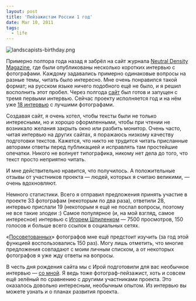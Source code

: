 ```yaml
---
layout: post
title: 'Пейзажистам России 1 год'
date: Mar 10, 2011
tags:
  - life
---
```


![landscapists-birthday.png](upload://landscapists-birthday.png)

Примерно полтора года назад я забрёл на сайт журнала [Neutral Density Magazine](http://www.nd-magazine.com/), где были опубликованы несколько коротких интервью с фотографами. Каждому задавались примерно одинаковые вопросы на разные темы, читать было интересно. Мне очень понравился такой формат; на русском языке ничего подобного ещё не было, и я решил восполнить этот пробел. Через полгода [сайт](http://landscapists.info/) был готов и запущен с тремя первыми интервью. Сейчас проекту исполняется год и на нём уже [18 интервью](http://landscapists.info/interviews) с лучшими фотографами.

<!--more-->

Создавая сайт, я очень хотел, чтобы тексты были не только интересными, но и хорошо оформленными, чтобы при чтении не возникало желания закрыть окно или разбить монитор. Очень часто, читая интервью на других сайтах, я поражаюсь низкому качеству подготовки текстов. Кажется, что никто не трудится читать присланные авторами ответы перед публикацией и исправлять там простейшие опечатки. Никого не волнует типографика, никому нет дела до того, что текст просто неприятно читать.

И мне действительно нравится, что получилось. А положительные отзывы от участников проекта — людей, которых я считаю великими, — очень вдохновляют.

Немного статистики. Всего я отправил предложения принять участие в проекте 33 фотографам (некоторым по два раза), ответили 28, интервью прислали 19 (некоторым я ещё не послал вопросы, поэтому не все такие злодеи :) Самое популярное (и, на мой взгляд, самое интересное) интервью с [Игорем Шпиленком](http://landscapists.info/igor-shpilenok) — 7500 просмотров, 150 голосов и больше всего ссылок в социальных сетях.

«[Посоветованных](http://landscapists.info/interviews#suggest)» фотографов мне ещё предстоит изучить (за год этой функцией воспользовались 150 раз). Могу лишь отметить, что многие предложения совпадают с моим личным списком, а от некоторых фотографов я уже жду ответы на вопросы.

В честь дня рождения сайта мы c Ирой подготовили для вас необычное интервью — [со мной](http://landscapists.info/artem-sapegin). Я ведь тоже фотограф-пейзажист, хоть и совсем ещё зелёный по сравнению с другими участниками проекта. Это оказалось довольно интересным, необычным опытом. Из интервью вы можете узнать и о планах развития проекта.
